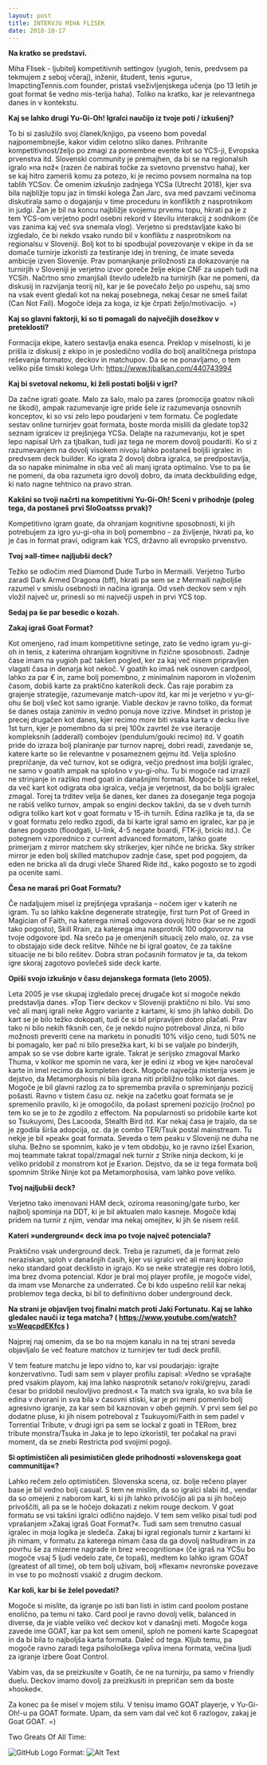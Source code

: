 ```yaml
---
layout: post
title: INTERVJU MIHA FLISEK
date: 2018-10-17
---
```


**Na kratko se predstavi.**

Miha Flisek - ljubitelj kompetitivnih settingov (yugioh, tenis, predvsem pa tekmujem z seboj včeraj), inženir, študent, tenis »guru«, ImapctingTennis.com founder, pristaš vseživljenjskega učenja (po 13 letih je goat format še vedno mis-terija haha). Toliko na kratko, kar je relevantnega danes in v kontekstu.

**Kaj se lahko drugi Yu-Gi-Oh! Igralci naučijo iz tvoje poti / izkušenj?**

To bi si zaslužilo svoj članek/knjigo, pa vseeno bom povedal najpomembnejše, kakor vidim celotno sliko danes. Prihranite kompetitivnost/željo po zmagi za pomembne evente kot so YCS-ji, Evropska prvenstva itd. Slovenski community je premajhen, da bi se na regionalsih igralo »na nož« (razen če nabiraš točke za svetovno prvenstvo haha), ker se kaj hitro zameriš komu za potezo, ki je recimo povsem normalna na top tablih YCSov. Če omenim izkušnjo zadnjega YCSa (Utrecht 2018), kjer sva bila najbližje topu jaz in timski kolega Žan Jarc, sva med pavzami večinoma diskutirala samo o dogajanju v time proceduru in konfliktih z nasprotnikom in judgi. Žan je bil na koncu najbližje svojemu prvemu topu, hkrati pa je z tem YCS-om verjetno podrl osebni rekord v številu interakcij z sodnikom (če vas zanima kaj več sva snemala vlog). Verjetno si predstavljate kako bi izgledalo, če bi nekdo vsako rundo bil v konfliktu z nasprotnikom na regionalsu v Sloveniji. Bolj kot to bi spodbujal povezovanje v ekipe in da se domače turnirje izkoristi za testiranje idej in trening, če imate seveda ambicije izven Slovenije. Prav pomanjkanje priložnosti za dokazovanje na turnirjih v Sloveniji je verjetno izvor goreče želje ekipe CNF za uspeh tudi na YCSih. Načrtno smo zmanjšali število udeležb na turnirjih (kar ne pomeni, da diskusij in razvijanja teorij ni), kar je še povečalo željo po uspehu, saj smo na vsak event gledali kot na nekaj posebnega, nekaj česar ne smeš failat (Can Not Fail). Mogoče ideja za koga, iz kje črpati željo/motivacijo. =)

**Kaj so glavni faktorji, ki so ti pomagali do največjih dosežkov v preteklosti?**

Formacija ekipe, katero sestavlja enaka esenca. Preklop v miselnosti, ki je prišla iz diskusij z ekipo in je posledično vodila do bolj analitičnega pristopa reševanja formatov, deckov in matchupov. Da se ne ponavljamo, o tem veliko piše timski kolega Urh: https://www.tjbalkan.com/440743994

**Kaj bi svetoval nekomu, ki želi postati boljši v igri?**

Da začne igrati goate. Malo za šalo, malo pa zares (promocija goatov nikoli ne škodi), ampak razumevanje igre pride šele iz razumevanja osnovnih konceptov, ki so vsi zelo lepo poudarjeni v tem formatu. Če pogledate sestav online turnirjev goat formata, boste morda mislili da gledate top32 seznam igralcev iz prejšnjega YCSa. Delajte na razumevanju, kot je spet lepo napisal Urh za tjbalkan, tudi jaz tega ne morem dovolj poudariti. Ko si z razumevanjem na dovolj visokem nivoju lahko postaneš boljši igralec in predvsem deck builder. Ko igrata 2 dovolj dobra igralca, se predpostavlja, da so napake minimalne in oba več ali manj igrata optimalno. Vse to pa še ne pomeni, da oba razumeta igro dovolj dobro, da imata deckbuilding edge, ki nato nagne tehtnico na pravo stran.

**Kakšni so tvoji načrti na kompetitivni Yu-Gi-Oh! Sceni v prihodnje (poleg tega, da postaneš prvi SloGoatsss prvak)?**

Kompetitivno igram goate, da ohranjam kognitivne sposobnosti, ki jih potrebujem za igro yu-gi-oha in bolj pomembno - za življenje, hkrati pa, ko je čas in format pravi, odigram kak YCS, državno ali evropsko prvenstvo.

**Tvoj »all-time« najljubši deck?**

Težko se odločim med Diamond Dude Turbo in Mermaili. Verjetno Turbo zaradi Dark Armed Dragona (bff), hkrati pa sem se z Mermaili najboljše razumel v smislu osebnosti in načina igranja. Od vseh deckov sem v njih vložil največ ur, prinesli so mi največji uspeh in prvi YCS top.



**Sedaj pa še par besedic o kozah.**

**Zakaj igraš Goat Format?**

Kot omenjeno, rad imam kompetitivne setinge, zato še vedno igram yu-gi-oh in tenis, z katerima ohranjam kognitivne in fizične sposobnosti. Zadnje čase imam na yugioh pač takšen pogled, ker za kaj več nisem pripravljen vlagati časa in denarja kot nekoč. V goatih ko imaš nek osnoven cardpool, lahko za par € in, zame bolj pomembno, z minimalnim naporom in vloženim časom, dobiš karte za praktično katerikoli deck. Čas raje porabim za grajenje strategije, razumevanje match-upov itd, kar mi je verjetno v yu-gi-ohu še bolj všeč kot samo igranje. Viable deckov je ravno toliko, da format še danes ostaja zanimiv in vedno ponuja nove izzive. Mindset in pristop je precej drugačen kot danes, kjer recimo more biti vsaka karta v decku live 1st turn, kjer je pomembno da si prej 100x zavrtel že vse iteracije kompleksnih (adderall) combojev (pendulum/gouki recimo) itd. V goatih pride do izraza bolj planiranje par turnov naprej, dobri readi, zavedanje se, katere karte so še relevantne v posameznem gejmu itd. Velja splošno prepričanje, da več turnov, kot se odigra, večjo prednost ima boljši igralec, ne samo v goatih ampak na splošno v yu-gi-ohu. Tu bi mogoče rad izrazil ne strinjanje in razliko med goati in današnjimi formati. Mogoče bi sam rekel, da več kart kot odigrata oba igralca, večja je verjetnost, da bo boljši igralec zmagal. Torej ta trditev velja še danes, ker danes za doseganje tega pogoja ne rabiš veliko turnov, ampak so engini deckov takšni, da se v dveh turnih odigra toliko kart kot v goat formatu v 15-ih turnih. Edina razlika je ta, da se v goat formatu zelo redko zgodi, da bi karte igral samo en igralec, kar pa je danes pogosto (floodgati, U-link, 4-5 negate boardi, FTK-ji, bricki itd.). Če potegnem vzporednico z current advanced formatom, lahko goate primerjam z mirror matchem sky strikerjev, kjer nihče ne bricka. Sky striker mirror je eden bolj skilled matchupov zadnje čase, spet pod pogojem, da eden ne bricka ali da drugi vleče Shared Ride itd., kako pogosto se to zgodi pa ocenite sami.

**Česa ne maraš pri Goat Formatu?**

Če nadaljujem misel iz prejšnjega vprašanja – nočem iger v katerih ne igram. Tu so lahko kakšne degenerate strategije, first turn Pot of Greed in Magician of Faith, na katerega nimaš odgovora dovolj hitro (kar se ne zgodi tako pogosto), Skill Rrain, za katerega ima nasprotnik 100 odgovorov na tvoje odgovore ipd. Na srečo pa je omenjenih situacij zelo malo, oz. za vse to obstajajo side deck rešitve. Nihče ne bi igral goatov, če za takšne situacije ne bi bilo rešitev. Dobra stran počasnih formatov je ta, da tekom igre skoraj zagotovo povlečeš side deck karte.

**Opiši svojo izkušnjo v času dejanskega formata (leto 2005).**

Leta 2005 je vse skupaj izgledalo precej drugače kot si mogoče nekdo predstavlja danes. »Top Tier« deckov v Sloveniji praktično ni bilo. Vsi smo več ali manj igrali neke Aggro variante z kartami, ki smo jih lahko dobili. Do kart se je bilo težko dokopati, tudi če si bil pripravljen dobro plačati. Prav tako ni bilo nekih fiksnih cen, če je nekdo nujno potreboval Jinza, ni bilo možnosti preveriti cene na marketu in ponuditi 10% višjo ceno, tudi 50% ne bi pomagalo, ker pač ni bilo presežka kart, ki bi se valjale po binderjih, ampak so se vse dobre karte igrale. Takrat je serijsko zmagoval Marko Thuma, v kolikor me spomin ne vara, ker je edini iz »bog ve kje« naročeval karte in imel recimo da kompleten deck. Mogoče največja misterija vsem je dejstvo, da Metamorphosis ni bila igrana niti približno toliko kot danes. Mogoče je bil glavni razlog za to sprememba pravila o spreminjanju pozicij pošasti. Ravno v tistem času oz. nekje na začetku goat formata se je spremenilo pravilo, ki je omogočilo, da pošast spremeni pozicijo (ročno) po tem ko se je to že zgodilo z effectom. Na popularnosti so pridobile karte kot so Tsukuyomi, Des Lacooda, Stealth Bird itd. Kar nekaj časa je trajalo, da se je zgodila širša adopcija, oz. da je combo TER/Tsuk postal mainstream. Tu nekje je bil »peak« goat formata. Seveda o tem peaku v Sloveniji ne duha ne sluha. Bežno se spomnim, kako je v tem obdobju, ko je ravno izšel Exarion, moj teammate takrat topal/zmagal nek turnir z Strike ninja deckom, ki je veliko pridobil z monstrom kot je Exarion. Dejstvo, da se iz tega formata bolj spomnim Strike Ninje kot pa Metamorphosisa, vam lahko pove veliko.

**Tvoj najljubši deck?**

Verjetno tako imenovani HAM deck, oziroma reasoning/gate turbo, ker najbolj spominja na DDT, ki je bil aktualen malo kasneje. Mogoče kdaj pridem na turnir z njim, vendar ima nekaj omejitev, ki jih še nisem rešil.

**Kateri »underground« deck ima po tvoje največ potenciala?**

Praktično vsak underground deck. Treba je razumeti, da je format zelo neraziskan, sploh v današnjih časih, kjer vsi igralci več ali manj kopirajo neko standard goat decklisto in igrajo. Ko se neke strategije res dobro lotiš, ima brez dvoma potencial. Kdor je bral moj player profile, je mogoče videl, da imam vse Monarche za underrated. Če bi kdo uspešno rešil kar nekaj problemov tega decka, bi bil to definitivno dober underground deck.

**Na strani je objavljen tvoj finalni match proti Jaki Fortunatu. Kaj se lahko gledalec nauči iz tega matcha? ( https://www.youtube.com/watch?v=WeqcpdEKfcs )**

Najprej naj omenim, da se bo na mojem kanalu in na tej strani seveda objavljalo še več feature matchov iz turnirjev ter tudi deck profili.

V tem feature matchu je lepo vidno to, kar vsi poudarjajo: igrajte konzervativno. Tudi sam sem v player profilu zapisal: »Vedno se vprašajte pred vsakim playom, kaj ima lahko nasprotnik setano/v roki/grejvu, zaradi česar bo pridobil neulovljivo prednost.« Ta match sva igrala, ko sva bila še edina v dvorani in sva bila v časovni stiski, kar je pri meni pomenilo bolj agresivno igranje, za kar sem bil kaznovan v obeh gejmih. V prvi sem šel po dodatne pluse, ki jih nisem potreboval z Tsukuyomi/Faith in sem padel v Torrential Tribute, v drugi igri pa sem se lockal z goati in TERom, brez tribute monstra/Tsuka in Jaka je to lepo izkoristil, ter počakal na pravi moment, da se znebi Restricta pod svojimi pogoji.

**Si optimističen ali pesimističen glede prihodnosti »slovenskega goat communitija«?**

Lahko rečem zelo optimističen. Slovenska scena, oz. bolje rečeno player base je bil vedno bolj casual. S tem ne mislim, da so igralci slabi itd., vendar da so omejeni z naborom kart, ki si jih lahko privoščijo ali pa si jih hočejo privoščiti, ali pa se le hočejo dokazati z nekim rouge deckom. V goat formatu se vsi takšni igralci odlično najdejo. V tem sem veliko pisal tudi pod vprašanjem »Zakaj igraš Goat Format?«. Tudi sam sem trenutno casual igralec in moja logika je sledeča. Zakaj bi igral regionals turnir z kartami ki jih nimam, v formatu za katerega nimam časa da ga dovolj naštudiram in za povrhu še za mizerne nagrade in brez »recognitiona« (če igraš na YCSu bo mogoče vsaj 5 ljudi vedelo zate, če topaš), medtem ko lahko igram GOAT (greatest of all time), ob tem bolj uživam, bolj »flexam« nevronske povezave in vse to po možnosti vsakič z drugim deckom.

**Kar koli, kar bi še želel povedati?**

Mogoče si mislite, da igranje po isti ban listi in istim card poolom postane enolično, pa temu ni tako. Card pool je ravno dovolj velik, balanced in diverse, da je viable veliko več deckov kot v današnji meti. Mogoče koga zavede ime GOAT, kar pa kot sem omenil, sploh ne pomeni karte Scapegoat in da bi bila to najboljša karta formata. Daleč od tega. Kljub temu, pa mogoče ravno zaradi tega psihološkega vpliva imena formata, večina ljudi za igranje izbere Goat Control.

Vabim vas, da se preizkusite v Goatih, če ne na turnirju, pa samo v friendly duelu. Deckov imamo dovolj za preizkusiti in prepričan sem da boste »hooked«.

Za konec pa še misel v mojem stilu. V tenisu imamo GOAT playerje, v Yu-Gi-Oh!-u pa GOAT formate. Upam, da sem vam dal več kot 6 razlogov, zakaj je Goat GOAT. =)

Two Greats Of All Time:

![GitHub Logo](/pics/output_html_311dd1d1e8983889.jpg)
Format: ![Alt Text](url)
